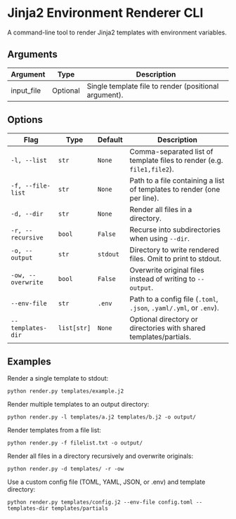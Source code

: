 # Jinja2 Environment Renderer CLI

A command-line tool to render Jinja2 templates with environment variables.


## Arguments
| Argument   | Type     | Description                                                                 |
| ---------- | -------- | --------------------------------------------------------------------------- |
| input_file | Optional | Single template file to render (positional argument).                       |

## Options
| Flag               | Type        | Default  | Description                                                             |
| ------------------ | ----------- | -------- | ----------------------------------------------------------------------- |
| `-l, --list`       | `str`       | `None`   | Comma-separated list of template files to render (e.g. `file1,file2`).  |
| `-f, --file-list`  | `str`       | `None`   | Path to a file containing a list of templates to render (one per line). |
| `-d, --dir`        | `str`       | `None`   | Render all files in a directory.                                        |
| `-r, --recursive`  | `bool`      | `False`  | Recurse into subdirectories when using `--dir`.                         |
| `-o, --output`     | `str`       | `stdout` | Directory to write rendered files. Omit to print to stdout.             |
| `-ow, --overwrite` | `bool`      | `False`  | Overwrite original files instead of writing to `--output`.              |
| `--env-file`       | `str`       | `.env`   | Path to a config file (`.toml`, `.json`, `.yaml/.yml`, or `.env`).      |
| `--templates-dir`  | `list[str]` | `None`   | Optional directory or directories with shared templates/partials.       |


## Examples

Render a single template to stdout:
```
python render.py templates/example.j2
```

Render multiple templates to an output directory:
```
python render.py -l templates/a.j2 templates/b.j2 -o output/
```

Render templates from a file list:
```
python render.py -f filelist.txt -o output/
```

Render all files in a directory recursively and overwrite originals:
```
python render.py -d templates/ -r -ow
```

Use a custom config file (TOML, YAML, JSON, or .env) and template directory:
```
python render.py templates/config.j2 --env-file config.toml --templates-dir templates/partials
```